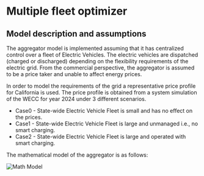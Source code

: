 # Multiple fleet optimizer

## Model description and assumptions
The aggregator model is implemented assuming that it has centralized control over a fleet of Electric Vehicles. The electric vehicles are dispatched (charged or discharged) depending on the flexibility requirements of the electric grid. From the commercial perspective, the aggregator is assumed to be a price taker and unable to affect energy prices.

In order to model the requirements of the grid a representative price profile for California is used. The price profile is obtained from a system simulation of the WECC for year 2024 under 3 different scenarios. 

- Case0 - State-wide Electric Vehicle Fleet is small and has no effect on the prices. 
- Case1 - State-wide Electric Vehicle Fleet is large and unmanaged i.e., no smart charging. 
- Case2 - State-wide Electric Vehicle Fleet is large and operated with smart charging.

The mathematical model of the aggregator is as follows:

![Math Model](https://github.com/jdlara-berkeley/Julia_testcodes/blob/master/aggregator_model/Multiple_fleet/multi_fleet.png)  

